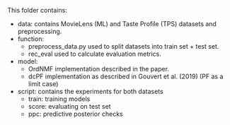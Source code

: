 This folder contains: 

- data: contains MovieLens (ML) and Taste Profile (TPS) datasets and preprocessing.
- function: 
	* preprocess_data.py used to split datasets into train set + test set. 
	- rec_eval used to calculate evaluation metrics.
- model: 
	* OrdNMF implementation described in the paper. 
	* dcPF implementation as described in Gouvert et al. (2019) (PF as a limit case)
- script: contains the experiments for both datasets
	* train: training models 
	* score: evaluating on test set
	* ppc: predictive posterior checks
